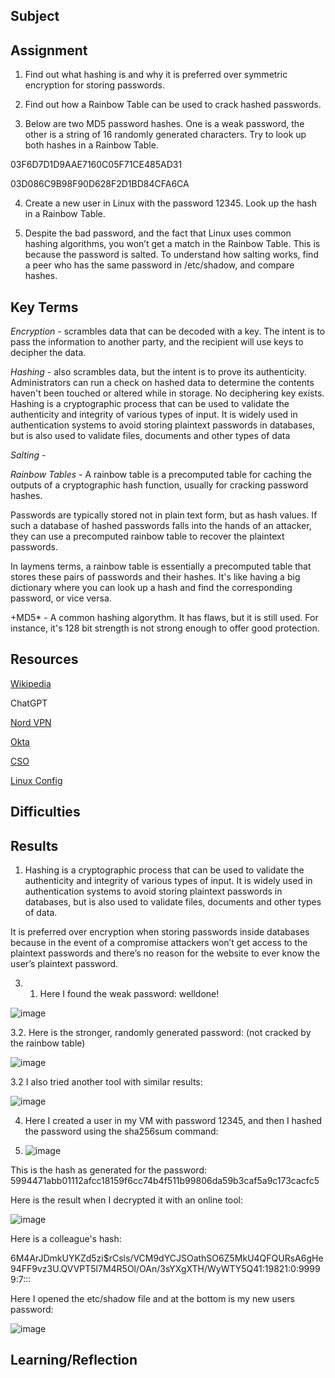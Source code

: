 ## Subject

##  Assignment

1.  Find out what hashing is and why it is preferred over symmetric encryption for storing passwords.

2.  Find out how a Rainbow Table can be used to crack hashed passwords.

3.  Below are two MD5 password hashes. One is a weak password, the other is a string of 16 randomly generated characters. Try to look up both hashes in a Rainbow Table.

03F6D7D1D9AAE7160C05F71CE485AD31

03D086C9B98F90D628F2D1BD84CFA6CA


4.  Create a new user in Linux with the password 12345. Look up the hash in a Rainbow Table.

5.  Despite the bad password, and the fact that Linux uses common hashing algorithms, you won’t get a match in the Rainbow Table. This is because the password is salted. To understand how salting works, find a peer who has the same password in /etc/shadow, and compare hashes.

##  Key Terms



*Encryption* -  scrambles data that can be decoded with a key. The intent is to pass the information to another party, and the recipient will use keys to decipher the data.

*Hashing* -  also scrambles data, but the intent is to prove its authenticity. Administrators can run a check on hashed data to determine the contents haven't been touched or altered while in storage. No deciphering key exists.  Hashing is a cryptographic process that can be used to validate the authenticity and integrity of various types of input. It is widely used in authentication systems to avoid storing plaintext passwords in databases, but is also used to validate files, documents and other types of data

*Salting* - 

*Rainbow Tables* - A rainbow table is a precomputed table for caching the outputs of a cryptographic hash function, usually for cracking password hashes. 

Passwords are typically stored not in plain text form, but as hash values. If such a database of hashed passwords falls into the hands of an attacker, they can use a precomputed rainbow table to recover the plaintext passwords.  

In laymens terms, a rainbow table is essentially a precomputed table that stores these pairs of passwords and their hashes. It's like having a big dictionary where you can look up a hash and find the corresponding password, or vice versa.

+MD5* - A common hashing algorythm.  It has flaws, but it is still used.  For instance, it's 128 bit strength is not strong enough to offer good protection.

##  Resources

[Wikipedia](https://en.wikipedia.org/wiki/Rainbow_table)

ChatGPT

[Nord VPN](https://nordvpn.com/blog/hashing-vs-encryption/)

[Okta](https://www.okta.com/identity-101/hashing-vs-encryption/#:~:text=Consider%20these%20basic%20definitions%3A,is%20to%20prove%20its%20authenticity.)

[CSO](https://www.csoonline.com/article/570229/hashing-explained-why-its-your-best-bet-to-protect-stored-passwords.html)

[Linux Config](https://linuxconfig.org/how-to-hash-passwords-on-linux)



##  Difficulties

##  Results

1.  Hashing is a cryptographic process that can be used to validate the authenticity and integrity of various types of input. It is widely used in authentication systems to avoid storing plaintext passwords in databases, but is also used to validate files, documents and other types of data.

It is preferred over encryption when storing passwords inside databases because in the event of a compromise attackers won’t get access to the plaintext passwords and there’s no reason for the website to ever know the user’s plaintext password. 

3. 1.  Here I found the weak password: welldone!

![image](https://github.com/techgrounds/cloud-assignments-E28MS/assets/151161141/b25be196-d0a4-48a1-9f44-17e2a1a14e99)

3.2.  Here is the stronger, randomly generated password: (not cracked by the rainbow table)

![image](https://github.com/techgrounds/cloud-assignments-E28MS/assets/151161141/bdbf5e0e-4641-43dc-8601-0820f9c287fe)

3.2  I also tried another tool with similar results:

![image](https://github.com/techgrounds/cloud-assignments-E28MS/assets/151161141/935c9840-455f-482b-ac20-9572287cee24)


4.  Here I created a user in my VM with password 12345, and then I hashed the password using the sha256sum command:

5.  ![image](https://github.com/techgrounds/cloud-assignments-E28MS/assets/151161141/ac45687a-35bc-447f-a0dc-c564e728e1c5)

   This is the hash as generated for the password: 5994471abb01112afcc18159f6cc74b4f511b99806da59b3caf5a9c173cacfc5

   Here is the result when I decrypted it with an online tool:

   ![image](https://github.com/techgrounds/cloud-assignments-E28MS/assets/151161141/f65019cd-9681-4998-91a9-a71f1cf6fee1)

   Here is a colleague's hash:

$6$M4ArJDmkUYKZd5zi$rCsls/VCM9dYCJSOathSO6Z5MkU4QFQURsA6gHe94FF9vz3U.QVVPT5l7M4R5Ol/OAn/3sYXgXTH/WyWTY5Q41:19821:0:99999:7:::

Here I opened the etc/shadow file and at the bottom is my new users password:

![image](https://github.com/techgrounds/cloud-assignments-E28MS/assets/151161141/e8e3dbbb-4c6e-40e4-98bf-d6daa76e80e0)





##  Learning/Reflection
